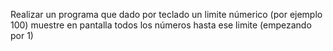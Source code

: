 Realizar un programa que dado por teclado un limite númerico (por ejemplo 100) muestre en pantalla todos los números hasta ese limite (empezando por 1)